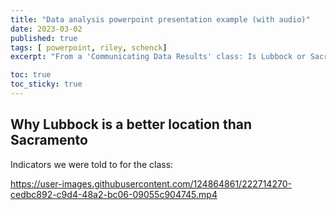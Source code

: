 ```yaml
---
title: "Data analysis powerpoint presentation example (with audio)"
date: 2023-03-02
published: true
tags: [ powerpoint, riley, schenck]
excerpt: "From a 'Communicating Data Results' class: Is Lubbock or Sacramento a better location for a new fast food restaurant? ![chickenkitchen](https://user-images.githubusercontent.com/124864861/222714660-5f0365d8-80bf-41e4-9435-c02f2d43f2c9.JPG)"

toc: true
toc_sticky: true
---
```


## Why Lubbock is a better location than Sacramento

Indicators we were told to for the class:



https://user-images.githubusercontent.com/124864861/222714270-cedbc892-c9d4-48a2-bc06-09055c904745.mp4


